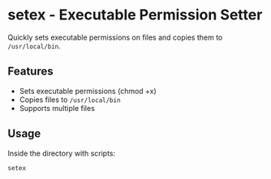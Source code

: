 # setex - Executable Permission Setter

Quickly sets executable permissions on files and copies them to `/usr/local/bin`.

## Features

- Sets executable permissions (chmod +x)
- Copies files to `/usr/local/bin`
- Supports multiple files

## Usage

Inside the directory with scripts:

```bash
setex
```
